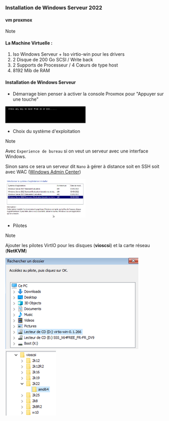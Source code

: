 ### Installation de Windows Serveur 2022 

#### vm proxmox

> [!NOTE]
> #### La Machine Virtuelle :
> 1. Iso Windows Serveur + Iso virtio-win pour les drivers
> 2. 2 Disque de 200 Go SCSI / Write back
> 3. 2 Supports de Processeur / 4 Cœurs de type host
> 4. 8192 Mib de RAM

#### Installation de Windows Serveur

- Démarrage bien penser à activer la console Proxmox pour "Appuyer sur une touche"

<img src="./images/02-1.png" width=50%>

- Choix du système d'exploitation 

> [!NOTE]
> Avec `Experience de bureau` si on veut un serveur avec une interface Windows.
> 
> Sinon sans ce sera un serveur dit `Nano` à gérer à distance soit en SSH soit avec WAC ([Windows Admin Center](https://www.microsoft.com/en-ca/windows-server/windows-admin-center))

<img src="./images/02-3.png" width=50%>

- Pilotes

> [!NOTE]
> Ajouter les pilotes VirtIO pour les disques (**vioscsi**) et la carte réseau (**NetKVM**)

![vmproxmox](./images/02-4.png) ![vmproxmox](./images/02-5.png)










